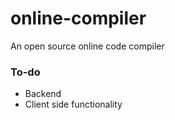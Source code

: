 # online-compiler
An open source online code  compiler

### To-do
- Backend
- Client side functionality
